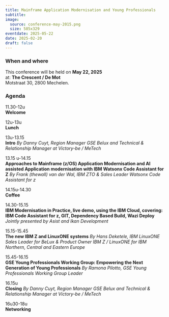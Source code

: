 ```yaml
---
title: Mainframe Application Modernisation and Young Professionals
subtitle: 
image:
  source: conference-may-2015.png
  size: 585x329
eventdate: 2025-05-22
date: 2025-02-20
draft: false
---
```


### When and where

This conference will be held on __May 22, 2025__  
at: __The Crescent / De Mot__  
Motstraat 30, 2800 Mechelen.

### Agenda

11.30-12u  
__Welcome__

12u-13u  
__Lunch__

13u-13.15  
__Intro__
*By Danny Cuyt, Region Manager GSE Belux and Technical & Relationship Manager at Victory-be / MeTech*

13.15 u-14.15  
__Approaches to Mainframe (z/OS) Application Modernisation and AI assisted Application modernisation with IBM Watsonx Code Assistant for Z__
*By Frank (thewall) van der Wal, IBM ZTO & Sales Leader Watsonx Code Assistant for z*

14.15u-14.30  
__Coffee__

14.30-15.15  
__IBM Modernisation in Practice, live demo, using the IBM Cloud, covering: IBM Code Assistant for z, GIT, Dependency Based Build, Wazi Deploy__
*Jointly presented by Asist and Ikan Development*

15.15-15.45  
__The new IBM Z and LinuxONE systems__
*By Hans Deketele, IBM LinuxONE Sales Leader for BeLux & Product Owner IBM Z / LinuxONE for IBM Northern, Central and Eastern Europe*

15.45-16.15  
__GSE Young Professionals Working Group: Empowering the Next Generation of Young Professionals__
*By Ramona Pilotto, GSE Young Professionals Working Group Leader*

16.15u  
__Closing__
*By Danny Cuyt, Region Manager GSE Belux and Technical & Relationship Manager at Victory-be / MeTech*

16u30-18u  
__Networking__

